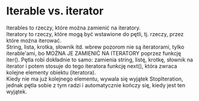# Iterable vs. iterator    
Iterables to rzeczy, które można zamienić na iteratory.  
Iteratory to rzeczy, które mogą być wstawione do pętli, tj. rzeczy, przez które można iterować.  
String, lista, krotka, słownik itd. wbrew pozorom nie są iteratorami, tylko iterable'ami, bo MOŻNA JE ZAMIENIĆ NA ITERATORY poprzez funkcję iter(). Pętla robi dokładnie to samo: zamienia string, listę, krotkę, słownik na iterator i potem stosuje do tego iteratora funkcję next(), która zwraca kolejne elementy obiektu (iteratora).  
Kiedy nie ma już kolejnego elementu, wywala się wyjątek StopIteration, jednak pętla sobie z tym radzi i automatycznie kończy się, kiedy jest ten wyjątek.
